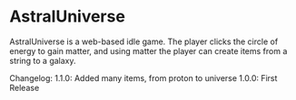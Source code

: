 # AstralUniverse

AstralUniverse is a web-based idle game. The player clicks the circle of energy to gain matter, and using matter the player can create items
from a string to a galaxy. 

Changelog:
1.1.0: Added many items, from proton to universe
1.0.0: First Release
